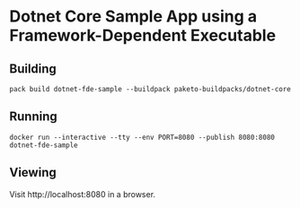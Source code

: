 # Dotnet Core Sample App using a Framework-Dependent Executable

## Building

`pack build dotnet-fde-sample --buildpack paketo-buildpacks/dotnet-core`

## Running

`docker run --interactive --tty --env PORT=8080 --publish 8080:8080 dotnet-fde-sample`

## Viewing

Visit http://localhost:8080 in a browser.
